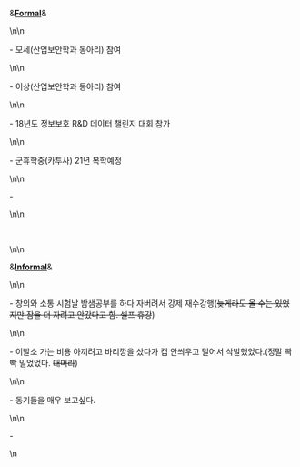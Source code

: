 <p>&amp;<u><strong>Formal</strong></u>&amp;</p>\n\n<p>-&nbsp;모세(산업보안학과 동아리)&nbsp;참여</p>\n\n<p>- 이상(산업보안학과 동아리) 참여</p>\n\n<p>-&nbsp;18년도 정보보호 R&amp;D 데이터 챌린지 대회 참가</p>\n\n<p>-&nbsp;군휴학중(카투사) 21년 복학예정</p>\n\n<p>-&nbsp;</p>\n\n<p>&nbsp;</p>\n\n<p>&amp;<u><strong>Informal</strong></u>&amp;</p>\n\n<p>- 창의와 소통 시험날 밤샘공부를 하다 자버려서&nbsp;강제 재수강행(<s>늦게라도 올 수는 있었지만 잠을&nbsp;더 자려고&nbsp;안갔다고 함. 셀프 휴강</s>)</p>\n\n<p>- 이발소 가는 비용 아끼려고 바리깡을 샀다가 캡 안씌우고&nbsp;밀어서 삭발했었다.(정말 빡빡 밀었었다.&nbsp;<s>대머리</s>)&nbsp;</p>\n\n<p>-&nbsp;동기들을&nbsp;매우 보고싶다.</p>\n\n<p>-&nbsp;</p>\n